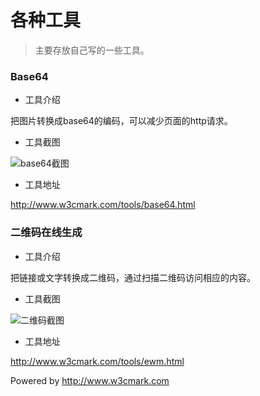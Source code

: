# 各种工具

>主要存放自己写的一些工具。

### Base64

+ 工具介绍

把图片转换成base64的编码，可以减少页面的http请求。

+ 工具截图

![base64截图](img/base64.png)

+ 工具地址

http://www.w3cmark.com/tools/base64.html

### 二维码在线生成

+ 工具介绍

把链接或文字转换成二维码，通过扫描二维码访问相应的内容。

+ 工具截图

![二维码截图](img/ewm.png)

+ 工具地址

http://www.w3cmark.com/tools/ewm.html

Powered by http://www.w3cmark.com

